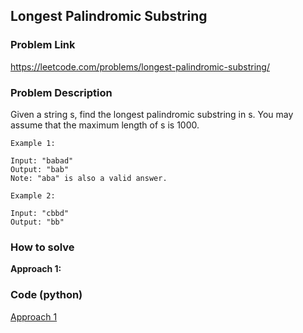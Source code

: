 ## Longest Palindromic Substring

### Problem Link

https://leetcode.com/problems/longest-palindromic-substring/

### Problem Description 

Given a string s, find the longest palindromic substring in s. You may assume that the maximum length of s is 1000.

```
Example 1: 

Input: "babad"
Output: "bab"
Note: "aba" is also a valid answer.

```

```
Example 2: 

Input: "cbbd"
Output: "bb"

```

### How to solve 

**Approach 1:** 



### Code (python)

[Approach 1](https://github.com/yanray/leetcode/blob/master/medium/0005Longest_Palindromic_Substring/0005Longest_Palindromic_Substring.py)

```python

```
